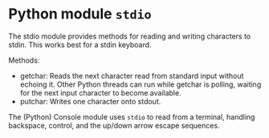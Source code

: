 <!-- -------------------------------------------------------------------------
//
//       Copyright (c) 2023 Frank Eskesen.
//
//       This file is free content, distributed under the MIT license.
//       (See accompanying file LICENSE.MIT or the original contained
//       within https://opensource.org/licenses/MIT)
//
//----------------------------------------------------------------------------
//
// Title-
//       ~/src/py/site-packages/README.md
//
// Purpose-
//       Module stdio documentation
//
// Last change date-
//       2023/08/18
//
-------------------------------------------------------------------------- -->

# Python module `stdio`

The stdio module provides methods for reading and writing characters to stdin.
This works best for a stdin keyboard.

Methods:
- getchar: Reads the next character read from standard input without echoing it.
Other Python threads can run while getchar is polling, waiting for the next
input character to become available.
- putchar: Writes one character onto stdout.

The (Python) Console module uses `stdio` to read from a terminal, handling
backspace, control, and the up/down arrow escape sequences.
